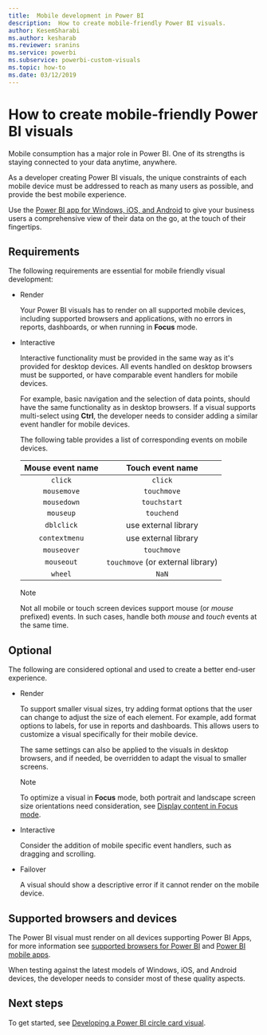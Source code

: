 ```yaml
---
title:  Mobile development in Power BI
description:  How to create mobile-friendly Power BI visuals.
author: KesemSharabi
ms.author: kesharab
ms.reviewer: sranins
ms.service: powerbi
ms.subservice: powerbi-custom-visuals
ms.topic: how-to
ms.date: 03/12/2019
---
```

# How to create mobile-friendly Power BI visuals
Mobile consumption has a major role in Power BI. One of its strengths is staying connected to your data anytime, anywhere.

As a developer creating Power BI visuals, the unique constraints of each mobile device must be addressed to reach as many users as possible, and provide the best mobile experience.

Use the [Power BI app for Windows, iOS, and Android](../../consumer/mobile/mobile-apps-for-mobile-devices.md) to give your business users a comprehensive view of their data on the go, at the touch of their fingertips.

## Requirements

The following requirements are essential for mobile friendly visual development:

- Render

  Your Power BI visuals has to render on all supported mobile devices, including supported browsers and applications, with no errors in reports, dashboards, or when running in **Focus** mode. 

- Interactive

  Interactive functionality must be provided in the same way as it's provided for desktop devices. All events handled on desktop browsers must be supported, or have comparable event handlers for mobile devices.
  
  For example, basic navigation and the selection of data points, should have the same functionality as in desktop browsers. If a visual supports multi-select using **Ctrl**, the developer needs to consider adding a similar event handler for mobile devices.

  The following table provides a list of corresponding events on mobile devices.

  | Mouse event name | Touch event name |
  |:----------------:|:----------------:|
  | `click` | `click` |
  | `mousemove` | `touchmove` |
  | `mousedown` | `touchstart` |
  | `mouseup` | `touchend` |
  | `dblclick` | use external library |
  | `contextmenu` | use external library |
  | `mouseover` | `touchmove` |
  | `mouseout` | `touchmove` (or external library) |
  | `wheel` | `NaN` |

  > [!NOTE]
  > Not all mobile or touch screen devices support mouse (or *mouse* prefixed) events. In such cases, handle both *mouse* and *touch* events at the same time.

## Optional
The following are considered optional and used to create a better end-user experience.

- Render

  To support smaller visual sizes, try adding format options that the user can change to adjust the size of each element. For example, add format options to labels, for use in reports and dashboards. This allows users to customize a visual specifically for their mobile device.
  
  The same settings can also be applied to the visuals in desktop browsers, and if needed, be overridden to adapt the visual to smaller screens.

  > [!NOTE]
  > To optimize a visual in **Focus** mode, both portrait and landscape screen size orientations need consideration, see [Display content in Focus mode](../../consumer/end-user-focus.md).

- Interactive

  Consider the addition of mobile specific event handlers, such as dragging and scrolling.

- Failover

  A visual should show a descriptive error if it cannot render on the mobile device.

## Supported browsers and devices
The Power BI visual must render on all devices supporting Power BI Apps, for more information see [supported browsers for Power BI](../../fundamentals/power-bi-browsers.md) and [Power BI mobile apps](../../consumer/mobile/mobile-apps-for-mobile-devices.md).

When testing against the latest models of Windows, iOS, and Android devices, the developer needs to consider most of these quality aspects.

## Next steps
To get started, see [Developing a Power BI circle card visual](./develop-circle-card.md).